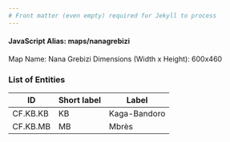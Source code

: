 ```yaml
---
# Front matter (even empty) required for Jekyll to process
---
```


#### JavaScript Alias: maps/nanagrebizi

Map Name: Nana Grebizi
Dimensions (Width x Height): 600x460

### List of Entities

ID | Short label | Label
---|---|---|
CF.KB.KB|KB|Kaga-Bandoro
CF.KB.MB|MB|Mbrès
